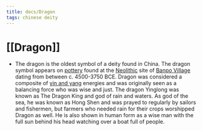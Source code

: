 ```yaml
---
title: docs/Dragon
tags: chinese deity
---
```


# [[Dragon]]
- The dragon is the oldest symbol of a deity found in China. The dragon symbol appears on [pottery](https://www.worldhistory.org/pottery/) found at the [Neolithic](https://www.worldhistory.org/Neolithic/) site of [Banpo Village](https://www.worldhistory.org/Banpo_Village/) dating from between c. 4500-3750 BCE. Dragon was considered a composite of [yin and yang](https://www.worldhistory.org/Yin_and_Yang/) energies and was originally seen as a balancing force who was wise and just. The dragon Yinglong was known as The Dragon King and god of rain and waters. As god of the sea, he was known as Hong Shen and was prayed to regularly by sailors and fishermen, but farmers who needed rain for their crops worshipped Dragon as well. He is also shown in human form as a wise man with the full sun behind his head watching over a boat full of people.